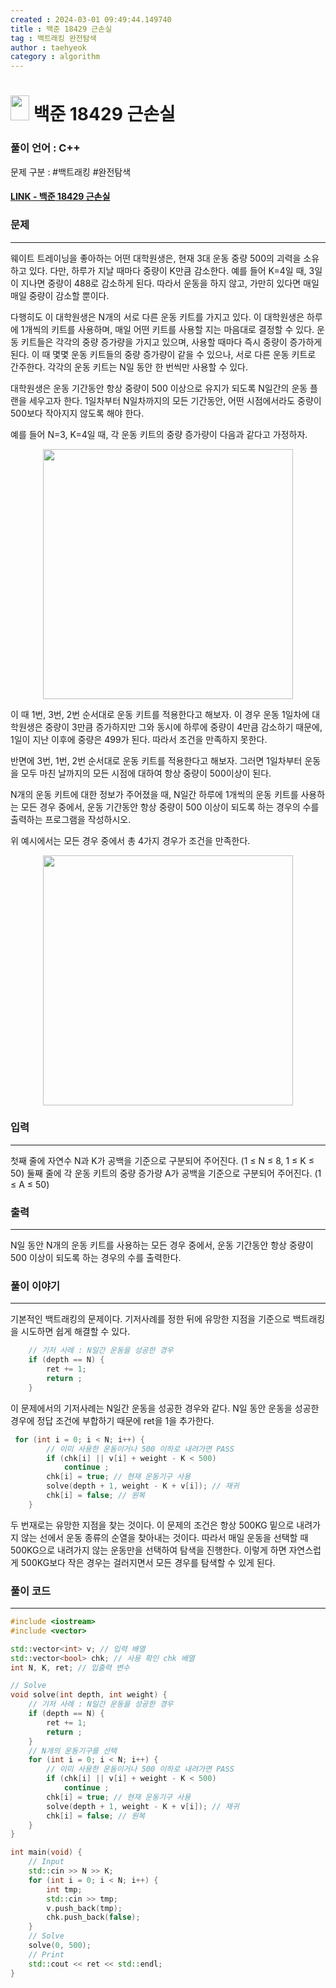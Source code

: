 ```yaml
---
created : 2024-03-01 09:49:44.149740
title : 백준 18429 근손실
tag : 백트래킹 완전탐색
author : taehyeok
category : algorithm
---
```

# <img src="https://d2gd6pc034wcta.cloudfront.net/tier/8.svg" width="30" height="40"> 백준 18429 근손실

### 풀이 언어 : C++

문제 구분 : #백트래킹 #완전탐색
#### [LINK - 백준 18429 근손실](https://www.acmicpc.net/problem/18429)

### 문제

<hr>


웨이트 트레이닝을 좋아하는 어떤 대학원생은, 현재 3대 운동 중량 500의 괴력을 소유하고 있다. 다만, 하루가 지날 때마다 중량이 K만큼 감소한다. 예를 들어 K=4일 때, 3일이 지나면 중량이 488로 감소하게 된다. 따라서 운동을 하지 않고, 가만히 있다면 매일매일 중량이 감소할 뿐이다.

다행히도 이 대학원생은 N개의 서로 다른 운동 키트를 가지고 있다. 이 대학원생은 하루에 1개씩의 키트를 사용하며, 매일 어떤 키트를 사용할 지는 마음대로 결정할 수 있다. 운동 키트들은 각각의 중량 증가량을 가지고 있으며, 사용할 때마다 즉시 중량이 증가하게 된다. 이 때 몇몇 운동 키트들의 중량 증가량이 같을 수 있으나, 서로 다른 운동 키트로 간주한다. 각각의 운동 키트는 N일 동안 한 번씩만 사용할 수 있다.

대학원생은 운동 기간동안 항상 중량이 500 이상으로 유지가 되도록 N일간의 운동 플랜을 세우고자 한다. 1일차부터 N일차까지의 모든 기간동안, 어떤 시점에서라도 중량이 500보다 작아지지 않도록 해야 한다.

예를 들어 N=3, K=4일 때, 각 운동 키트의 중량 증가량이 다음과 같다고 가정하자.

<center> <img src="https://upload.acmicpc.net/10cf9d39-5234-4efc-978b-282168b9459b/-/preview/" width="400"> </center>

이 때 1번, 3번, 2번 순서대로 운동 키트를 적용한다고 해보자. 이 경우 운동 1일차에 대학원생은 중량이 3만큼 증가하지만 그와 동시에 하루에 중량이 4만큼 감소하기 때문에, 1일이 지난 이후에 중량은 499가 된다. 따라서 조건을 만족하지 못한다.

반면에 3번, 1번, 2번 순서대로 운동 키트를 적용한다고 해보자. 그러면 1일차부터 운동을 모두 마친 날까지의 모든 시점에 대하여 항상 중량이 500이상이 된다.

N개의 운동 키트에 대한 정보가 주어졌을 때, N일간 하루에 1개씩의 운동 키트를 사용하는 모든 경우 중에서, 운동 기간동안 항상 중량이 500 이상이 되도록 하는 경우의 수를 출력하는 프로그램을 작성하시오.

위 예시에서는 모든 경우 중에서 총 4가지 경우가 조건을 만족한다.

<center> <img src="https://upload.acmicpc.net/110be0a7-6239-43b4-b746-acf89584f59b/-/preview/" width="400"> </center>



### 입력

<hr>


첫째 줄에 자연수 N과 K가 공백을 기준으로 구분되어 주어진다. (1 ≤ N ≤ 8, 1 ≤ K ≤ 50) 둘째 줄에 각 운동 키트의 중량 증가량 A가 공백을 기준으로 구분되어 주어진다. (1 ≤ A ≤ 50)
### 출력

<hr>


N일 동안 N개의 운동 키트를 사용하는 모든 경우 중에서, 운동 기간동안 항상 중량이 500 이상이 되도록 하는 경우의 수를 출력한다.
### 풀이 이야기

<hr>


기본적인 백트래킹의 문제이다. 기저사례를 정한 뒤에 유망한 지점을 기준으로 백트래킹을 시도하면 쉽게 해결할 수 있다.

```c++
    // 기저 사례 : N일간 운동을 성공한 경우
    if (depth == N) {
        ret += 1;
        return ;
    }
```
이 문제에서의 기저사례는 N일간 운동을 성공한 경우와 같다. N일 동안 운동을 성공한 경우에 정답 조건에 부합하기 때문에 ret을 1을 추가한다.

```c++
 for (int i = 0; i < N; i++) {
        // 이미 사용한 운동이거나 500 이하로 내려가면 PASS
        if (chk[i] || v[i] + weight - K < 500)
            continue ;
        chk[i] = true; // 현재 운동기구 사용
        solve(depth + 1, weight - K + v[i]); // 재귀
        chk[i] = false; // 원복
    }
```
두 번재로는 유망한 지점을 찾는 것이다. 이 문제의 조건은 항상 500KG 밑으로 내려가지 않는 선에서 운동 종류의 순열을 찾아내는 것이다. 따라서 매일 운동을 선택할 때 500KG으로 내려가지 않는 운동만을 선택하여 탐색을 진행한다. 이렇게 하면 자연스럽게 500KG보다 작은 경우는 걸러지면서 모든 경우를 탐색할 수 있게 된다.

### 풀이 코드

<hr>


``` c++
#include <iostream>
#include <vector>

std::vector<int> v; // 입력 배열
std::vector<bool> chk; // 사용 확인 chk 배열
int N, K, ret; // 입출력 변수

// Solve
void solve(int depth, int weight) {
    // 기저 사례 : N일간 운동을 성공한 경우
    if (depth == N) {
        ret += 1;
        return ;
    }
    // N개의 운동기구를 선택
    for (int i = 0; i < N; i++) {
        // 이미 사용한 운동이거나 500 이하로 내려가면 PASS
        if (chk[i] || v[i] + weight - K < 500)
            continue ;
        chk[i] = true; // 현재 운동기구 사용
        solve(depth + 1, weight - K + v[i]); // 재귀
        chk[i] = false; // 원복
    }
}

int main(void) {
    // Input
    std::cin >> N >> K;
    for (int i = 0; i < N; i++) {
        int tmp;
        std::cin >> tmp;
        v.push_back(tmp);
        chk.push_back(false);
    }
    // Solve
    solve(0, 500);
    // Print
    std::cout << ret << std::endl;
}
```
